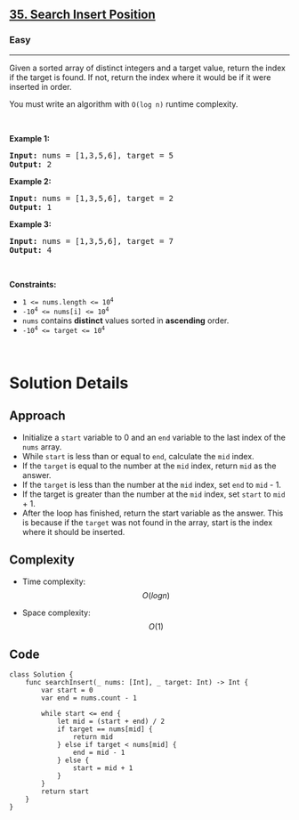 <h2><a href="https://leetcode.com/problems/search-insert-position/">35. Search Insert Position</a></h2><h3>Easy</h3><hr><div><p>Given a sorted array of distinct integers and a target value, return the index if the target is found. If not, return the index where it would be if it were inserted in order.</p>

<p>You must&nbsp;write an algorithm with&nbsp;<code>O(log n)</code> runtime complexity.</p>

<p>&nbsp;</p>
<p><strong class="example">Example 1:</strong></p>

<pre><strong>Input:</strong> nums = [1,3,5,6], target = 5
<strong>Output:</strong> 2
</pre>

<p><strong class="example">Example 2:</strong></p>

<pre><strong>Input:</strong> nums = [1,3,5,6], target = 2
<strong>Output:</strong> 1
</pre>

<p><strong class="example">Example 3:</strong></p>

<pre><strong>Input:</strong> nums = [1,3,5,6], target = 7
<strong>Output:</strong> 4
</pre>

<p>&nbsp;</p>
<p><strong>Constraints:</strong></p>

<ul>
	<li><code>1 &lt;= nums.length &lt;= 10<sup>4</sup></code></li>
	<li><code>-10<sup>4</sup> &lt;= nums[i] &lt;= 10<sup>4</sup></code></li>
	<li><code>nums</code> contains <strong>distinct</strong> values sorted in <strong>ascending</strong> order.</li>
	<li><code>-10<sup>4</sup> &lt;= target &lt;= 10<sup>4</sup></code></li>
</ul>
</div>
</br>

# Solution Details

## Approach
- Initialize a `start` variable to 0 and an `end` variable to the last index of the `nums` array.
- While `start` is less than or equal to `end`, calculate the `mid` index.
- If the `target` is equal to the number at the `mid` index, return `mid` as the answer.
- If the `target` is less than the number at the `mid` index, set `end` to `mid` - 1.
- If the target is greater than the number at the `mid` index, set `start` to `mid` + 1.
- After the loop has finished, return the start variable as the answer. This is because if the `target` was not found in the array, start is the index where it should be inserted.

## Complexity
- Time complexity:
$$O(log n)$$

- Space complexity:
$$O(1)$$

## Code
```
class Solution {
    func searchInsert(_ nums: [Int], _ target: Int) -> Int {
        var start = 0
        var end = nums.count - 1

        while start <= end {
            let mid = (start + end) / 2
            if target == nums[mid] {
                return mid
            } else if target < nums[mid] {
                end = mid - 1
            } else {
                start = mid + 1
            }
        }
        return start
    }
}
```
